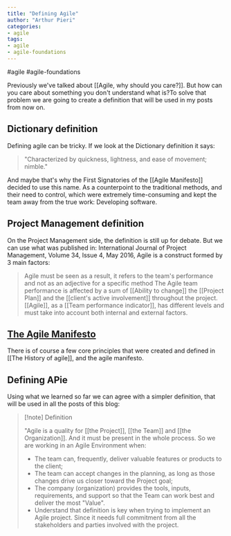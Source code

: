 ```yaml
---
title: "Defining Agile"
author: "Arthur Pieri"
categories:
- agile
tags: 
- agile
- agile-foundations
---
```

#agile #agile-foundations 

Previously we've talked about [[Agile, why should you care?]]. But how can you care about something you don't understand what is?To solve that problem we are going to create a definition that will be used in my posts from now on.

## Dictionary definition
Defining agile can be tricky. If we look at the Dictionary definition it says: 
> "Characterized by quickness, lightness, and ease of movement; nimble."

And maybe that's why the First Signatories of the [[Agile Manifesto]] decided to use this name. As a counterpoint to the traditional methods, and their need to control, which were extremely time-consuming and kept the team away from the true work: Developing software.

## Project Management definition
On the Project Management side, the definition is still up for debate. But we can use what was published in: International Journal of Project Management, Volume 34, Issue 4, May 2016, Agile is a construct formed by 3 main factors:

> Agile must be seen as a result, it refers to the team's performance and not as an adjective for a specific method
> The Agile team performance is affected by a sum of [[Ability to change]] the [[Project Plan]] and the [[client's active involvement]] throughout the project.
> [[Agile]], as a [[Team performance indicator]], has different levels and must take into account both internal and external factors.

## [The Agile Manifesto](http://agilemanifesto.org/history.html)
There is of course a few core principles that were created and defined in [[The History of agile]], and the agile manifesto.

## Defining APie
Using what we learned so far we can agree with a simpler definition, that will be used in all the posts of this blog:

> [!note]  Definition
>
> "Agile is a quality for [[the Project]],  [[the Team]]  and [[the Organization]]. And it must be present in the whole process. So we are working in an Agile Environment when:
> - The team can, frequently, deliver valuable features or products to the client;
> - The team can accept changes in the planning, as long as those changes drive us closer toward the Project goal;
> - The company (organization) provides the tools, inputs, requirements, and support so that the Team can work best and deliver the most "Value". 
> - Understand that definition is key when trying to implement an Agile project. Since it needs full commitment from all the stakeholders and parties involved with the project.